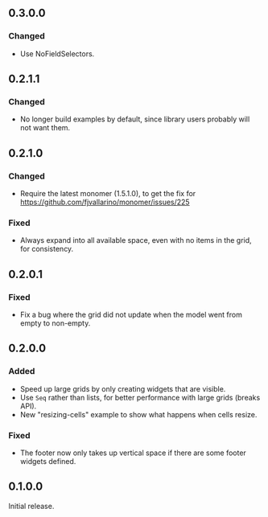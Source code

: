 ## 0.3.0.0
### Changed
- Use NoFieldSelectors.

## 0.2.1.1
### Changed
- No longer build examples by default, since library users probably will not want them. 

## 0.2.1.0
### Changed
- Require the latest monomer (1.5.1.0), to get the fix for https://github.com/fjvallarino/monomer/issues/225
### Fixed
- Always expand into all available space, even with no items in the grid, for consistency.

## 0.2.0.1
### Fixed
- Fix a bug where the grid did not update when the model went from empty to non-empty.

## 0.2.0.0
### Added
- Speed up large grids by only creating widgets that are visible.
- Use `Seq` rather than lists, for better performance with large grids (breaks API).
- New "resizing-cells" example to show what happens when cells resize.
### Fixed
- The footer now only takes up vertical space if there are some footer widgets defined.

## 0.1.0.0

Initial release.
